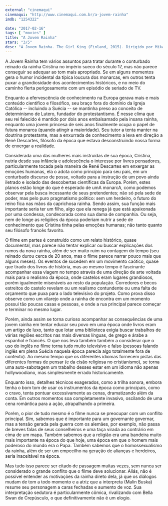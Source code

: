 ```yaml
---
external: "cinemaqui"
cinemaqui: "http://www.cinemaqui.com.br/a-jovem-rainha"
imdb: "1254322"

date: "2017-02-16"
tags: [ "movies" ]
title: "A Jovem Rainha"
stars: "3/5"
desc: "A Jovem Rainha. The Girl King (Finland, 2015). Dirigido por Mika Kaurismäki. Escrito por Michel Marc Bouchard. Com Malin Buska (Queen Kristina), Sarah Gadon (Countess Ebba Sparre), Michael Nyqvist (Chancellor Axel Oxenstierna), Lucas Bryant (Count Johan Oxenstierna), Laura Birn (Countess Erika Erksein), Hippolyte Girardot (Ambassador Pierre Hector Chanut), Peter Lohmeyer (Bishop Of Stockholm), François Arnaud (Karl Gustav Kasimir), Patrick Bauchau (René Descartes). Crítica escrita para o site CinemAqui."
---
```

A Jovem Rainha tem vários assuntos para tratar durante o conturbado reinado da rainha Cristina no império sueco do século 17, mas não parece conseguir se adequar ao tom mais apropriado. Se em alguns momentos gera o humor incidental da típica loucura dos monarcas, em outros tenta puxar a grandiosidade dos acontecimentos históricos, e no meio do caminho flerta perigosamente com um episódio de seriado de TV.

Enquanto a efervescência de conhecimento na Europa gerava mais e mais conteúdo científico e filosófico, seu braço fora do domínio da Igreja Católica -- incluindo a Suécia -- se mantinha preso ao conceito de determinismo de Lutero, fundador do protestantismo. É nesse clima que seu rei falecido é mantido por dois anos embalsamado pela insana rainha, enquanto uma jovem princesa de seis anos finalmente ocupa o papel de futura monarca (quando atingir a maioridade). Seu tutor a tenta manter na doutrina protestante, mas a enxurrada de conhecimento a leva em direção a René Descartes, filósofo da época que estava desconstruindo nossa forma de enxergar a realidade. 

Considerada uma das mulheres mais instruídas de sua época, Cristina, nutria desde sua infância e adolescência o interesse por livres pensadores, particularmente tocada pela maneira de René Descartes em enxergar as emoções humanas, ela o adota como princípio para seu país, em um conturbado discurso de posse, voltado para a instrução de um povo ainda iletrado e isolado das descobertas científicas da Europa. Porém, estes planos estão longe do que é esperado de umA monarcA, como podemos observar pela busca incessante de seus pretendentes; não só pela sede de poder, mas pelo puro pragmatismo político: sem um herdeiro, o futuro do reino fica nas mãos da caprichosa rainha. Sendo assim, sua função mais importante seria ter um filho, algo que ela renega já que está apaixonada por uma condessa, condecorada como sua dama de companhia. Ou seja, nem de longe as religiões da época poderiam nutrir a sede de conhecimento que Cristina tinha pelas emoções humanas; não tanto quanto seu filósofo francês favorito.

O filme em partes é construído como um relato histórico, quase documental, mas parece não tentar explicar ou buscar explicações dos rumos da nova rainha, além de ser muito ruim na contagem do tempo (seu reinado durou cerca de 20 anos, mas o filme parece narrar pouco mais que alguns meses). Os eventos de sucedem em um movimento caótico, quase que tirado dos livros de história, mas ao mesmo tempo é fascinante acompanhar essa viagem no tempo através de uma direção de arte voltada mais para o realismo da época, onde castelos eram lugares grandiosos, porém igualmente miseráveis ao resto da população. Corredores e becos estreitos do castelo revelam ou um realismo contundente ou uma falta de orçamento que puxa para o lado televisivo do projeto. Como prova disso observe como um vilarejo onde a rainha de encontra em um momento possui tão poucas casas e pessoas, e onde a rua principal parece começar e terminar no mesmo lugar.

Porém, ainda assim se torna curioso acompanhar as consequências de uma jovem rainha em tentar educar seu povo em uma época onde livros eram um artigo de luxo, tanto que lotar uma biblioteca exigia buscar trabalhos de várias regiões escritos nas mais diversas línguas, de grego e árabe a espanhol e francês. O que nos leva também também a considerar que o uso do inglês no filme torna tudo muito televisivo e falso (pessoas falando inglês em plena Suécia naquela época parecia algo totalmente fora de contexto). Ao mesmo tempo que os diferentes idiomas fornecem pistas das diferentes formas de pensar (e da cisão religiosa no cristianismo), se torna uma auto-sabotagem um trabalho desses estar em um idioma não apenas hollywoodiano, mas simplesmente errado historicamente.

Enquanto isso, detalhes técnicos exagerados, como a trilha sonora, embora tenha o bom tom de usar os instrumentos da época como principais, como o cravo, tenta pontuar excessivamente as cenas, dramatizando além da conta. Em outros momentos soa completamente invasivo, oscilando de uma cena romântica para a ação, atrapalhando a primeira.

Porém, o pior de tudo mesmo é o filme nunca se preocupar com um conflito principal. Sim, sabemos que é importante para um governante governar, mas a tensão gerada pela guerra com os alemães, por exemplo, não passa de breves falas de seus conselheiros e uma taça virada ao contrário em cima de um mapa. Também sabemos que a religião era uma bandeira muito mais importante na época do que hoje, uma época em que o homem mais poderoso do mundo era o Papa. Também sabemos que o homossexualismo da rainha, além de ser um empecilho na geração de alianças e herdeiros, seria inaceitável na época.

Mas tudo isso parece ser citado de passagem muitas vezes, sem nunca ser considerado o grande conflito que o filme deve solucionar. Aliás, não é possível entender as motivações da rainha direto dela, já que os diálogos mudam de tom a todo momento e a atriz que a interpreta (Malin Buska) resume seu personagem a caras fechadas e aumento de voz. Sua interpretação sedutora é particularmente cômica, rivalizando com Bella Swan de Crepúsculo, o que definitivamente não é um elogio.
